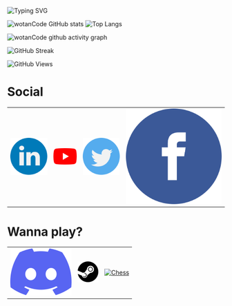 <!--
Mensaje typing
https://github.com/DenverCoder1/readme-typing-svg
-->
![Typing SVG](https://readme-typing-svg.herokuapp.com?color=00FF00&multiline=true&height=120&lines=wotanCode%3A+Wake+up...;The+Matrix+has+you...;Follow+the+white+rabbit...;knock+knock+!!!)

<!--
Repositorio para la Card de los lenguajes utilizados
https://github.com/anuraghazra/github-readme-stats
-->
![wotanCode GitHub stats](https://github-readme-stats.vercel.app/api?username=wotanCode&hide_border=true&show_icons=true&theme=dark)
![Top Langs](https://github-readme-stats.vercel.app/api/top-langs/?username=wotanCode&hide_border=true&layout=compact&theme=dark)
<!--
Repositorio para grafico de actividad
https://github.com/Ashutosh00710/github-readme-activity-graph
-->
![wotanCode github activity graph](https://activity-graph.herokuapp.com/graph?username=wotanCode&area=true&hide_border=true&line=3AFC30&theme=react-dark)

<!--
Repositorio para esta Card
https://github.com/denvercoder1/github-readme-streak-stats
-->
![GitHub Streak](http://github-readme-streak-stats.herokuapp.com?user=wotanCode&theme=dark&hide_border=true&ring=59BFFF&fire=FFFFFF&stroke=59BFFF&currStreakLabel=FFFFFF&sideNums=59BFFF&sideLabels=59BFFF&currStreakNum=FFFFFF&dates=00DD2BEE)

<!--
Repositorio original de la funcion de visitas
https://komarev.com/ghpvc/
-->
![GitHub Views](https://komarev.com/ghpvc/?username=wotanCode&color=2685BF)

# Social
<table>
  <tr>
    <td><a href="https://www.linkedin.com/in/pedro-yanez-a1a9b773/"><img src="svg/linkedin-icon.svg" alt="linkedin"></a></th>
    <td><a href="https://www.youtube.com/channel/UCwISu2hFg7EpOIZ8aV7iS6g"><img src="svg/youtube-icon.svg" alt="youtube"></a></th>
    <td><a href="https://twitter.com/wotanCode"><img src="svg/twitter-icon.svg" alt="twitter"></a></th>
    <td><a href="https://www.facebook.com/pedro.hackdeluz/"><img src="svg/facebook-icon.svg" alt="facebook"></a></th>
  </tr>
 </table>

# Wanna play?
 <table>
  <tr>
    <td><a href="https://www.linkedin.com/in/pedro-yanez-a1a9b773/"><img src="svg/discord-icon.svg" alt="Discord"></a></th>
    <td><a href="https://www.linkedin.com/in/pedro-yanez-a1a9b773/"><img src="svg/steam-icon.svg" alt="Steam"></a></th>
    <td><a href="https://twitter.com/wotanCode"><img src="svg/chess-icon.svg" alt="Chess"></a></th>
  </tr>
 </table>
